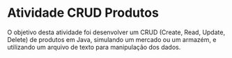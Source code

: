# Atividade CRUD Produtos
O objetivo desta atividade foi desenvolver um CRUD (Create, Read, Update, Delete) de produtos em Java, simulando um mercado ou um armazém, e utilizando um arquivo de texto para manipulação dos dados.
